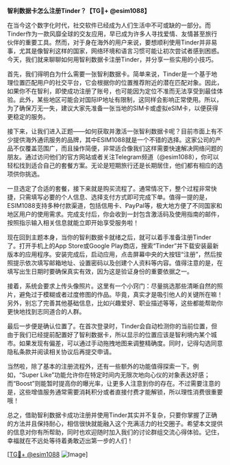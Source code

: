 **智利数据卡怎么注册Tinder？【TG💪+ @esim1088】**

在当今这个数字化时代，社交软件已经成为人们生活中不可或缺的一部分。而Tinder作为一款风靡全球的交友应用，早已成为许多人寻找爱情、友情甚至旅行伙伴的重要工具。然而，对于身在海外的用户来说，要想顺利使用Tinder并非易事，尤其是像智利这样的国家，网络环境和语言习惯可能让初次尝试者感到困惑。今天，我们就来聊聊如何用智利数据卡注册Tinder，并分享一些实用的小技巧。

首先，我们得明白为什么需要一张智利数据卡。简单来说，Tinder是一个基于地理位置匹配用户的社交平台，它会根据你的位置推荐附近的潜在匹配对象。因此，如果你不在智利，即使成功注册了账号，也可能因为定位不准而无法享受到最佳体验。此外，某些地区可能会对国际IP地址有限制，这同样会影响正常使用。所以，为了确保万无一失，建议大家先准备一张当地的SIM卡或虚拟eSIM卡，以便获得更稳定的服务。

接下来，让我们进入正题——如何获取并激活一张智利数据卡呢？目前市面上有不少提供海外通讯服务的品牌，其中ESIM1088就是一个不错的选择。这家公司的产品不仅覆盖范围广，而且操作简便，非常适合像我们这样需要快速解决网络问题的朋友。通过访问他们的官方网站或者关注Telegram频道（@esim1088），你可以轻松找到适合自己的套餐方案。无论是短期旅行还是长期居住，他们都有相应的选项供你挑选。

一旦选定了合适的套餐，接下来就是购买流程了。通常情况下，整个过程非常快捷，只需填写必要的个人信息、选择支付方式即可完成下单。值得一提的是，ESIM1088支持多种付款渠道，包括信用卡、PayPal等，极大地方便了不同国家和地区用户的使用需求。完成支付后，你会收到一封包含激活码及使用指南的邮件，按照指示输入相关信息就能立即开始享受服务啦！

现在回到主题本身，当你的智利数据卡就绪之后，就可以着手准备注册Tinder了。打开手机上的App Store或Google Play商店，搜索“Tinder”并下载安装最新版本的应用程序。安装完成后，启动应用，点击屏幕中央的大按钮“注册”，然后按照提示依次填写邮箱地址、设置密码以及创建个人资料等内容。值得注意的是，在填写出生日期时要确保真实有效，因为这是验证身份的重要依据之一。

接着，系统会要求上传头像照片。这里有一个小窍门：尽量挑选那些清晰自然的照片，避免过于模糊或者过度修图的作品。毕竟，真实才是吸引他人的关键所在嘛！另外，别忘了完善其他基础信息，比如兴趣爱好、职业描述等等，这些都能帮助你更快地找到志同道合的人群。

最后一步便是确认位置了。在首次登录时，Tinder会自动检测你的当前位置，但由于我们已经提前配置好了智利数据卡，所以显示的位置应该是智利境内某个城市。如果发现有偏差，可以通过手动拖拽地图来调整精确度。同时，记得勾选同意隐私条款并阅读相关协议后再提交申请。

当然啦，除了基本的注册流程外，还有一些额外的功能值得探索一下。例如，“Super Like”功能允许你在特定时间内无限次地向心仪的对象表达好感；而“Boost”则能暂时提高你的曝光率，让更多人注意到你的存在。不过需要注意的是，这些增值服务通常需要消耗积分或者直接付费才能解锁，所以理性消费很重要哦！

总之，借助智利数据卡成功注册并使用Tinder其实并不复杂，只要你掌握了正确的方法并且保持耐心，相信很快就能融入这个充满活力的社交圈子。希望本文提供的信息对你有所帮助，同时也欢迎随时加入我们的讨论群组交流心得体验。记住，幸福就在不远处等待着勇敢迈出第一步的人们！

[[TG💪+ @esim1088](https://t.me/s/esim1088) ![Image](https://i.postimg.cc/4NQfJmqS/Snipaste-2025-05-13-00-14-12.png)]